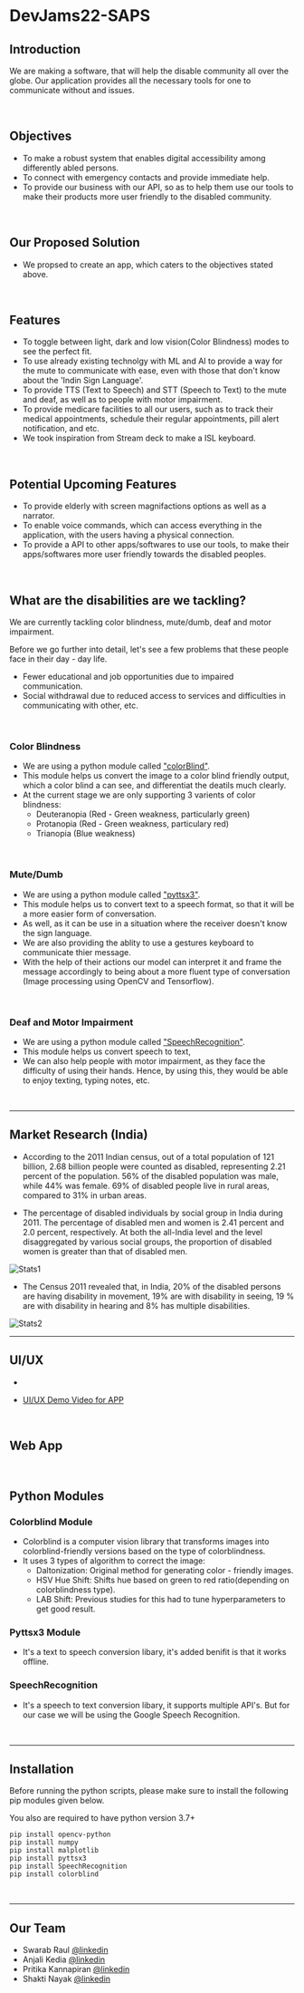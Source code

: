 # **DevJams22-SAPS**

## **Introduction**

We are making a software, that will help the disable community all over the globe. Our application provides all the necessary tools for one to communicate without and issues.

<br>

## **Objectives**

- To make a robust system that enables digital accessibility among differently abled persons.
- To connect with emergency contacts and provide immediate help.
- To provide our business with our API, so as to help them use our tools to make their products more user friendly to the disabled community.

<br>

## **Our Proposed Solution**

- We propsed to create an app, which caters to the objectives stated above.

<br>

## **Features**

- To toggle between light, dark and low vision(Color Blindness) modes to see the perfect fit.
- To use already existing technolgy with ML and AI to provide a way for the mute to communicate with ease, even with those that don't know about the 'Indin Sign Language'.
- To provide TTS (Text to Speech) and STT (Speech to Text) to the mute and deaf, as well as to people with motor impairment.
- To provide medicare facilities to all our users, such as to track their medical appointments, schedule their regular appointments, pill alert notification, and etc.
- We took inspiration from Stream deck to make a ISL keyboard.

<br>

## **Potential Upcoming Features**

- To provide elderly with screen magnifactions options as well as a narrator.
- To enable voice commands, which can access everything in the application, with the users having a physical connection.
- To provide a API to other apps/softwares to use our tools, to make their apps/softwares more user friendly towards the disabled peoples.

<br>

## **What are the disabilities are we tackling?**

We are currently tackling color blindness, mute/dumb, deaf and motor impairment.

Before we go further into detail, let's see a few problems that these people face in their day - day life.

- Fewer educational and job opportunities due to impaired communication.
- Social withdrawal due to reduced access to services and difficulties in communicating with other, etc.

<br>

### **Color Blindness**

- We are using a python module called ["colorBlind"](https://pypi.org/project/colorblind/).
- This module helps us convert the image to a color blind friendly output, which a color blind a can see, and differentiat the deatils much clearly.
- At the current stage we are only supporting 3 varients of color blindness:
    - Deuteranopia (Red - Green weakness, particularly green)
    - Protanopia (Red - Green weakness, particulary red)
    - Trianopia (Blue weakness)

<br>

### **Mute/Dumb**

- We are using a python module called ["pyttsx3"](https://pypi.org/project/pyttsx3/).
- This module helps us to convert text to a speech format, so that it will be a more easier form of conversation.
- As well, as it can be use in a situation where the receiver doesn't know the sign language.
- We are also providing the ablity to use a gestures keyboard to communicate thier message.
- With the help of their actions our model can interpret it and frame the message accordingly to being about a more fluent type of conversation (Image processing using OpenCV and Tensorflow).

<br>

### **Deaf and Motor Impairment**

- We are using a python module called ["SpeechRecognition"](https://pypi.org/project/SpeechRecognition/).
- This module helps us convert speech to text,
- We can also help people with motor impairment, as they face the difficulty of using their hands. Hence, by using this, they would be able to enjoy texting, typing notes, etc.

<br>

---

## **Market Research (India)**

- According to the 2011 Indian census, out of a total population of 121 billion, 2.68 billion people were counted as disabled, representing 2.21 percent of the population. 56% of the disabled population was male, while 44% was female. 69% of disabled people live in rural areas, compared to 31% in urban areas.

- The percentage of disabled individuals by social group in India during 2011. The percentage of disabled men and women is 2.41 percent and 2.0 percent, respectively. At both the all-India level and the level disaggregated by various social groups, the proportion of disabled women is greater than that of disabled men.

![Stats1](/Readme%20Image/Stats%202.png)

- The Census 2011 revealed that, in India, 20% of the disabled persons are having disability  in  movement,  19%  are  with  disability  in  seeing,  19  %  are  with  disability  in hearing and 8% has multiple disabilities.

![Stats2](/Readme%20Image/Stats%201.png)

---

## **UI/UX**

-  

- [UI/UX Demo Video for APP](https://www.loom.com/share/c37ed5d54b6142d7873c238715318dc3)

<br>

## **Web App**

<br>

## **Python Modules**

### Colorblind Module

-  Colorblind is a computer vision library that transforms images into colorblind-friendly versions based on the type of colorblindness.
- It uses 3 types of algorithm to correct the image:
    - Daltonization: Original method for generating color - friendly images.
    - HSV Hue Shift: Shifts hue based on green to red ratio(depending on colorblindness type).
    - LAB Shift: Previous studies for this had to tune hyperparameters to get good result.

### Pyttsx3 Module

- It's a text to speech conversion libary, it's added benifit is that it works offline.

### SpeechRecognition

- It's a speech to text conversion libary, it supports multiple API's. But for our case we will be using the Google Speech Recognition.

<br>

---

## **Installation**

Before running the python scripts, please make sure to install the following pip modules given below.

You also are required to have python version 3.7+

```
pip install opencv-python
pip install numpy
pip install malplotlib
pip install pyttsx3
pip install SpeechRecognition
pip install colorblind
```

<br>

---

## **Our Team**

- Swarab Raul [@linkedin](https://www.linkedin.com/in/swarab-raul-186106235/)
- Anjali Kedia [@linkedin](https://www.linkedin.com/in/anjali-kedia-10896320a/)
- Pritika Kannapiran [@linkedin](https://www.linkedin.com/in/pritika-kannapiran-388557223/)
- Shakti Nayak [@linkedin](https://www.linkedin.com/in/shakti-nayak-b486b4238/)

<br>